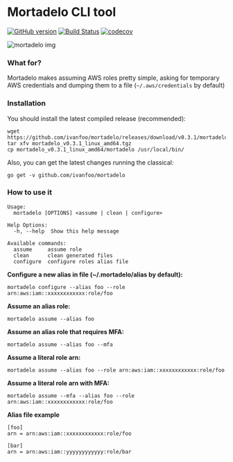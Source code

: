 # Mortadelo CLI tool

[![GitHub version](https://badge.fury.io/gh/ivanfoo%2Fmortadelo.svg)](https://badge.fury.io/gh/ivanfoo%2Fmortadelo) [![Build Status](https://travis-ci.org/ivanfoo/mortadelo.svg?branch=master)](https://travis-ci.org/ivanfoo/mortadelo) [![codecov](https://codecov.io/gh/ivanfoo/mortadelo/branch/master/graph/badge.svg)](https://codecov.io/gh/ivanfoo/mortadelo)

![mortadelo img](https://weirdspace.dk/FranciscoIbanez/Graphics/Mortadelo.gif)

### What for?

Mortadelo makes assuming AWS roles pretty simple, asking for temporary AWS credentials and dumping them to a file (`~/.aws/credentials` by default)

### Installation

You should install the latest compiled release (recommended):

```
wget https://github.com/ivanfoo/mortadelo/releases/download/v0.3.1/mortadelo_v0.3.1_linux_amd64.tgz
tar xfv mortadelo_v0.3.1_linux_amd64.tgz
cp mortadelo_v0.3.1_linux_amd64/mortadelo /usr/local/bin/
```

Also, you can get the latest changes running the classical:

`go get -v github.com/ivanfoo/mortadelo`

### How to use it

```
Usage:
  mortadelo [OPTIONS] <assume | clean | configure>

Help Options:
  -h, --help  Show this help message

Available commands:
  assume     assume role
  clean      clean generated files
  configure  configure roles alias file
```

**Configure a new alias in file (~/.mortadelo/alias by default):**

`mortadelo configure --alias foo --role arn:aws:iam::xxxxxxxxxxxx:role/foo`

**Assume an alias role:**

`mortadelo assume --alias foo`

**Assume an alias role that requires MFA:**

`mortadelo assume --alias foo --mfa`

**Assume a literal role arn:**

`mortadelo assume --alias foo --role arn:aws:iam::xxxxxxxxxxxx:role/foo`

**Assume a literal role arn with MFA:**

`mortadelo assume --mfa --alias foo --role arn:aws:iam::xxxxxxxxxxxx:role/foo`

**Alias file example**

```
[foo]
arn = arn:aws:iam::xxxxxxxxxxxx:role/foo

[bar]
arn = arn:aws:iam::yyyyyyyyyyyy:role/bar
```
